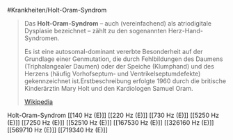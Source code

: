 #Krankheiten/Holt-Oram-Syndrom
> Das **Holt-Oram-Syndrom** – auch (vereinfachend) als atriodigitale Dysplasie bezeichnet – zählt zu den sogenannten Herz-Hand-Syndromen.
>
> Es ist eine autosomal-dominant vererbte Besonderheit auf der Grundlage einer Genmutation, die durch Fehlbildungen des Daumens (Triphalangealer Daumen) oder der Speiche (Klumphand) und des Herzens (häufig Vorhofseptum- und Ventrikelseptumdefekte) gekennzeichnet ist.Erstbeschreibung erfolgte 1960 durch die britische Kinderärztin Mary Holt und den Kardiologen Samuel Oram.
>
> [Wikipedia](https://de.wikipedia.org/wiki/Holt-Oram-Syndrom)

Holt-Oram-Syndrom
[[140 Hz (E)]]
[[220 Hz (E)]]
[[730 Hz (E)]]
[[5250 Hz (E)]]
[[7250 Hz (E)]]
[[52510 Hz (E)]]
[[167530 Hz (E)]]
[[326160 Hz (E)]]
[[569710 Hz (E)]]
[[719340 Hz (E)]]